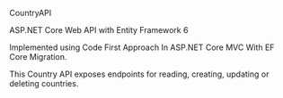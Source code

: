 CountryAPI

ASP.NET Core Web API with Entity Framework 6

Implemented using Code First Approach In ASP.NET Core MVC With EF Core Migration.

This Country API exposes endpoints for reading, creating, updating or deleting countries.

